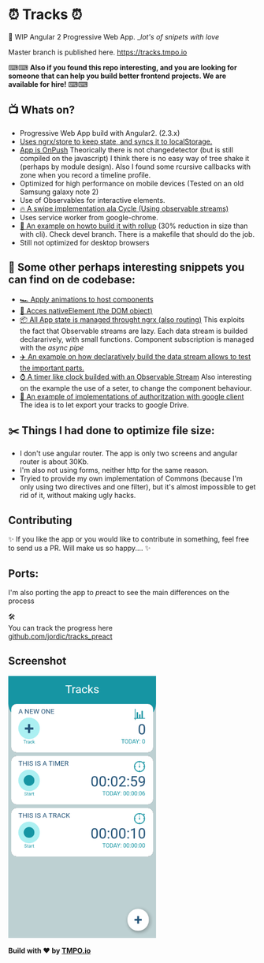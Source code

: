 # ⏰ Tracks ⏰

🚜 WIP Angular 2 Progressive Web App. __lot's of snipets with love_

Master branch is published here.
https://tracks.tmpo.io

⌨⌨ **<span color="red">Also if you found this repo interesting, and you are looking for someone that can help you build better frontend projects. We are available for hire! </span>** ⌨⌨ 


## 📺 Whats on?

- Progressive Web App build with Angular2. (2.3.x) 
- [Uses ngrx/store to keep state, and syncs it to localStorage.](https://github.com/tmpo-io/tracks/blob/8838a3f03b9a808804a5fa33bfa19a06561c9127/src/app/store/store.module.ts)
- [App is OnPush](https://github.com/tmpo-io/tracks/blob/8838a3f03b9a808804a5fa33bfa19a06561c9127/src/app/app.component.ts#L25) Theorically there is not changedetector (but is still compiled on the javascript) I think there is no easy way of tree shake it (perhaps by module design). Also I found some rcursive callbacks with zone when you record a timeline profile.
- Optimized for high performance on mobile devices (Tested on an old Samsung galaxy note 2)
- Use of Observables for interactive elements.
- [🔥 A swipe implementation ala Cycle (Using observable streams)](https://github.com/tmpo-io/tracks/blob/8838a3f03b9a808804a5fa33bfa19a06561c9127/src/app/ui/swiper.directive.ts)
- Uses service worker from google-chrome.
- [🌴 An example on howto build it with rollup](https://github.com/tmpo-io/tracks/blob/7690a3c7e2f04ae6ddd326393de1626bca23a401/Makefile) (30% reduction in size than with cli). Check devel branch. There is a makefile that should do the job.
- Still not optimized for desktop browsers

## 🔨 Some other perhaps interesting snippets you can find on de codebase:

- [🏎 Apply animations to host components](https://github.com/tmpo-io/tracks/blob/8838a3f03b9a808804a5fa33bfa19a06561c9127/src/app/ui/addtrack.component.ts#L33)
- [🔺 Acces nativeElement (the DOM object)](https://github.com/tmpo-io/tracks/blob/8838a3f03b9a808804a5fa33bfa19a06561c9127/src/app/ui/addtrack.component.ts#L31)
- [📦 All App state is managed throught ngrx (also routing)](https://github.com/tmpo-io/tracks/blob/8838a3f03b9a808804a5fa33bfa19a06561c9127/src/app/app.component.ts#L73) 
   This exploits the fact that Observable streams are lazy. Each data stream is builded declararively, with small functions. Component subscription is managed with the *async pipe*
- [✈️ An example on how declaratively build the data stream allows to test the important parts.](https://github.com/tmpo-io/tracks/blob/8838a3f03b9a808804a5fa33bfa19a06561c9127/src/app/store/selectors.spec.ts)
- [⌚️ A timer like clock builded with an Observable Stream](https://github.com/tmpo-io/tracks/blob/8838a3f03b9a808804a5fa33bfa19a06561c9127/src/app/ui/trackclock.component.ts) Also interesting on the example the use of a seter, to change the component behaviour. 
- [👏 An example of implementations of authoritzation with google client](https://github.com/tmpo-io/tracks/blob/7690a3c7e2f04ae6ddd326393de1626bca23a401/src/app/drive/index.ts) The idea is to let export your tracks to google Drive.

## ✂️ Things I had done to optimize file size:

- I don't use angular router. The app is only two screens and angular router is about 30Kb.
- I'm also not using forms, neither http for the same reason.
- Tryied to provide my own implementation of Commons (because I'm only using two directives and one filter), but it's almost impossible to get rid of it, without making ugly hacks.


## Contributing
✨ If you like the app or you would like to contribute in something, feel free to send us a PR. Will make us so happy.... ✨

## Ports:
I'm also porting the app to *p*react to see the main differences on the process

🛠<br />
You can track the progress here<br/>[github.com/jordic/tracks_preact](https://github.com/jordic/tracks_preact)

## Screenshot
<img src="https://raw.githubusercontent.com/jordic/tracks_preact/master/screenshot/screenshot.png" width="300" />


**Build with :heart: by [TMPO.io](https://tmpo.io)**

